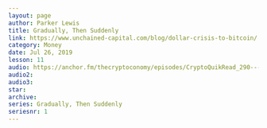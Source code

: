 ```yaml
---
layout: page
author: Parker Lewis
title: Gradually, Then Suddenly
link: https://www.unchained-capital.com/blog/dollar-crisis-to-bitcoin/
category: Money
date: Jul 26, 2019
lesson: 11
audio: https://anchor.fm/thecryptoconomy/episodes/CryptoQuikRead_290---Gradually--Then-Suddenly-Parker-Lewis-e55nu4/a-am1ik6
audio2: 
audio3: 
star: 
archive: 
series: Gradually, Then Suddenly
seriesnr: 1
---
```

